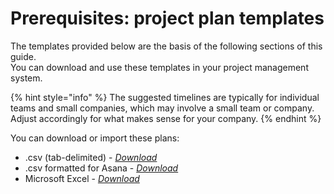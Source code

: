 # Prerequisites: project plan templates

The templates provided below are the basis of the following sections of this guide. \
You can download and use these templates in your project management system.

{% hint style="info" %}
The suggested timelines are typically for individual teams and small companies, which may involve a small team or company. Adjust accordingly for what makes sense for your company.
{% endhint %}

You can download or import these plans:

* .csv (tab-delimited) - [_Download_](https://assets.ctfassets.net/4un77bcsnjzw/5IT8v4WlcYTlq5LHYGC82T/a6779f913b75109fc830068f17487950/Trial\_Implementation\_Project\_Plan.csv)
* .csv formatted for Asana - [_Download_](https://assets.ctfassets.net/4un77bcsnjzw/2xnLzEX3mZ9oxqCPS3m9qd/96b7348454ffd76eef292b1c8435b214/Trial\_Implementation\_Project\_Plan\_-\_Asana.csv)
* Microsoft Excel - [_Download_](https://assets.ctfassets.net/4un77bcsnjzw/6UGko1dUlCd9kCZt4BqkKe/4f302d17e21f2e07fb9d70528a8703a8/Trial\_Implementation\_Project\_Plan.xlsx)
